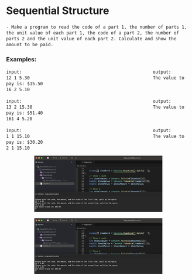 # Sequential Structure

    - Make a program to read the code of a part 1, the number of parts 1, the unit value of each part 1, the code of a part 2, the number of parts 2 and the unit value of each part 2. Calculate and show the amount to be paid.

### Examples:

    input:                                                  output:
    12 1 5.30                                               The value to pay is: $15.50
    16 2 5.10

    input:                                                  output:
    13 2 15.30                                              The value to pay is: $51.40
    161 4 5.20

    input:                                                  output:
    1 1 15.10                                               The value to pay is: $30.20
    2 1 15.10

<p align="center">
  <img src="./screenshots/example1.png" width="350" title="Console">
</p>

<p align="center">
  <img src="./screenshots/example1.png" width="350" title="Console">
</p>
